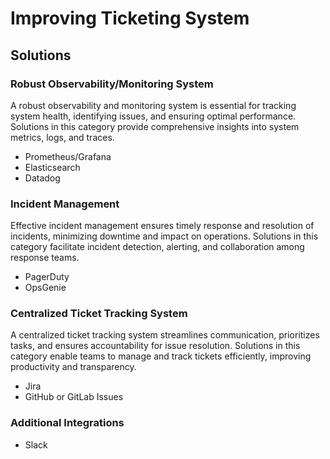 # Improving Ticketing System

## Solutions

### Robust Observability/Monitoring System

A robust observability and monitoring system is essential for tracking system health, identifying issues, and ensuring optimal performance. Solutions in this category provide comprehensive insights into system metrics, logs, and traces.

- Prometheus/Grafana
- Elasticsearch
- Datadog

### Incident Management
Effective incident management ensures timely response and resolution of incidents, minimizing downtime and impact on operations. Solutions in this category facilitate incident detection, alerting, and collaboration among response teams.

- PagerDuty
- OpsGenie

### Centralized Ticket Tracking System
A centralized ticket tracking system streamlines communication, prioritizes tasks, and ensures accountability for issue resolution. Solutions in this category enable teams to manage and track tickets efficiently, improving productivity and transparency.

- Jira
- GitHub or GitLab Issues

### Additional Integrations

- Slack